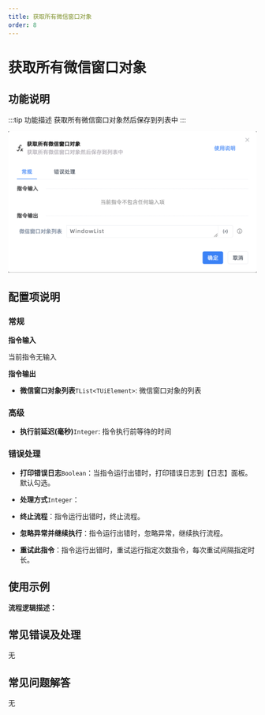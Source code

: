 ```yaml
---
title: 获取所有微信窗口对象
order: 8
---
```


# 获取所有微信窗口对象

## 功能说明

:::tip 功能描述
获取所有微信窗口对象然后保存到列表中
:::

![获取所有微信窗口对象](../../../assets/获取所有微信窗口对象_command.png)

## 配置项说明

### 常规

**指令输入**

当前指令无输入


**指令输出**

- **微信窗口对象列表**`TList<TUiElement>`: 微信窗口对象的列表

### 高级

- **执行前延迟(毫秒)**`Integer`: 指令执行前等待的时间

### 错误处理

- **打印错误日志**`Boolean`：当指令运行出错时，打印错误日志到【日志】面板。默认勾选。

- **处理方式**`Integer`：

 - **终止流程**：指令运行出错时，终止流程。

 - **忽略异常并继续执行**：指令运行出错时，忽略异常，继续执行流程。

 - **重试此指令**：指令运行出错时，重试运行指定次数指令，每次重试间隔指定时长。

## 使用示例

**流程逻辑描述：** 

## 常见错误及处理

无

## 常见问题解答

无


